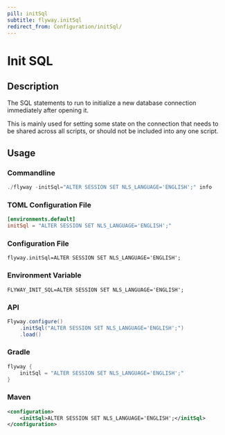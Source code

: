 ```yaml
---
pill: initSql
subtitle: flyway.initSql
redirect_from: Configuration/initSql/
---
```


# Init SQL

## Description
The SQL statements to run to initialize a new database connection immediately after opening it.

This is mainly used for setting some state on the connection that needs to be shared across all scripts, or should not be included into any one script.

## Usage

### Commandline
```powershell
./flyway -initSql="ALTER SESSION SET NLS_LANGUAGE='ENGLISH';" info
```

### TOML Configuration File
```toml
[environments.default]
initSql = "ALTER SESSION SET NLS_LANGUAGE='ENGLISH';"
```

### Configuration File
```properties
flyway.initSql=ALTER SESSION SET NLS_LANGUAGE='ENGLISH';
```

### Environment Variable
```properties
FLYWAY_INIT_SQL=ALTER SESSION SET NLS_LANGUAGE='ENGLISH';
```

### API
```java
Flyway.configure()
    .initSql("ALTER SESSION SET NLS_LANGUAGE='ENGLISH';")
    .load()
```

### Gradle
```groovy
flyway {
    initSql = "ALTER SESSION SET NLS_LANGUAGE='ENGLISH';"
}
```

### Maven
```xml
<configuration>
    <initSql>ALTER SESSION SET NLS_LANGUAGE='ENGLISH';</initSql>
</configuration>
```
